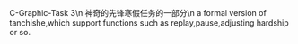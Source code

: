 C-Graphic-Task 3\n
神奇的先锋寒假任务的一部分\n
a formal version of tanchishe,which support functions such as replay,pause,adjusting hardship or so.
